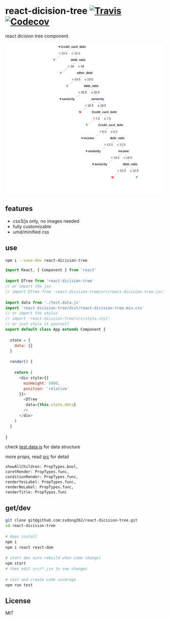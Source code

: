 # react-dicision-tree [![Travis][build-badge]][build] [![Codecov][codecov-badge]][codecov]
react dicision tree component.


![](build/demo.png)

## features
- css3/js only, no images needed
- fully customizable
- umd/minified css

## use
```bash
npm i --save-dev react-dicision-tree
```

```javascript
import React, { Component } from 'react'

import DTree from 'react-dicision-tree'
// or import the jsx
// import DTree from 'react-dicision-tree/src/react-dicision-tree.jsx'

import data from './test.data.js'
import 'react-dicision-tree/dist/react-dicision-tree.min.css'
// or import the stylus
// import 'react-dicision-tree/src/style.styl'
// or just style it yourself
export default class App extends Component {

  state = {
    data: {}
  }

  render() {

    return (
      <div style={{
        minHeight: 5000,
        position: 'relative'
      }}>
        <DTree 
         data={this.state.data}
        />
      </div>
    )
  }
  
}
```
check [test.data.js](src/test.data.js) for data structure

more props, read [src](src/react-dicision-tree.jsx) for detail
```
showAllChildren: PropTypes.bool,
caretRender: PropTypes.func,
conditionRender: PropTypes.func,
renderYesLabel: PropTypes.func,
renderNoLabel: PropTypes.func,
renderTitle: PropTypes.func

```

## get/dev
```bash
git clone git@github.com:zxdong262/react-dicision-tree.git
cd react-dicision-tree

# deps install
npm i
npm i react react-dom

# start dev auto rebuild when code change)
npm start
# then edit src/*.jsx to see changes

# test and create code coverage
npm run test

```

## License
MIT

[build-badge]: https://img.shields.io/travis/zxdong262/react-dicision-tree/master.svg?style=flat-square
[build]: https://travis-ci.org/zxdong262/react-dicision-tree
[codecov-badge]: https://img.shields.io/codecov/c/github/zxdong262/react-dicision-tree/master.svg?style=flat-square
[codecov]: https://codecov.io/gh/zxdong262/react-dicision-tree